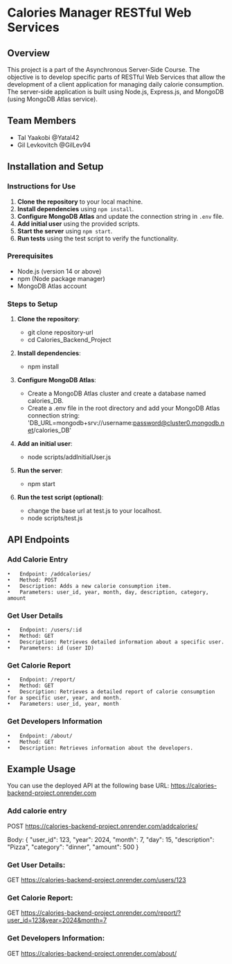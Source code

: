 # Calories Manager RESTful Web Services

## Overview
This project is a part of the Asynchronous Server-Side Course. 
The objective is to develop specific parts of RESTful Web Services that allow the development of a client application for managing daily calorie consumption.
The server-side application is built using Node.js, Express.js, and MongoDB (using MongoDB Atlas service).

## Team Members
- Tal Yaakobi @Yatal42
- Gil Levkovitch @GilLev94

## Installation and Setup

### Instructions for Use
1. **Clone the repository** to your local machine.
2. **Install dependencies** using `npm install`.
3. **Configure MongoDB Atlas** and update the connection string in `.env` file.
4. **Add initial user** using the provided scripts.
5. **Start the server** using `npm start`.
6. **Run tests** using the test script to verify the functionality.
   
### Prerequisites
- Node.js (version 14 or above)
- npm (Node package manager)
- MongoDB Atlas account

### Steps to Setup

1. **Clone the repository**:
   - git clone repository-url
   - cd Calories_Backend_Project
2. **Install dependencies**:
   - npm install
3. **Configure MongoDB Atlas**:
   - Create a MongoDB Atlas cluster and create a database named calories_DB.
   - Create a .env file in the root directory and add your MongoDB Atlas connection string:
      'DB_URL=mongodb+srv://username:password@cluster0.mongodb.net/calories_DB'

4. **Add an initial user**:
    - node scripts/addInitialUser.js
5.	**Run the server**:
    - npm start
6. **Run the test script (optional)**:
    - change the base url at test.js to your localhost. 
    - node scripts/test.js

## API Endpoints

### Add Calorie Entry
	•	Endpoint: /addcalories/
	•	Method: POST
	•	Description: Adds a new calorie consumption item.
	•	Parameters: user_id, year, month, day, description, category, amount

### Get User Details
	•	Endpoint: /users/:id
	•	Method: GET
	•	Description: Retrieves detailed information about a specific user.
	•	Parameters: id (user ID)

### Get Calorie Report
	•	Endpoint: /report/
	•	Method: GET
	•	Description: Retrieves a detailed report of calorie consumption for a specific user, year, and month.
	•	Parameters: user_id, year, month

### Get Developers Information 
	•	Endpoint: /about/
	•	Method: GET
	•	Description: Retrieves information about the developers.
  	
## Example Usage
You can use the deployed API at the following base URL: https://calories-backend-project.onrender.com

### Add calorie entry
POST https://calories-backend-project.onrender.com/addcalories/

Body: {
  "user_id": 123,
  "year": 2024,
  "month": 7,
  "day": 15,
  "description": "Pizza",
  "category": "dinner",
  "amount": 500
}
### Get User Details:
GET https://calories-backend-project.onrender.com/users/123

### Get Calorie Report:
GET https://calories-backend-project.onrender.com/report/?user_id=123&year=2024&month=7

### Get Developers Information:
GET https://calories-backend-project.onrender.com/about/
